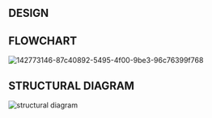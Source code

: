## DESIGN

## FLOWCHART
![142773146-87c40892-5495-4f00-9be3-96c76399f768](https://user-images.githubusercontent.com/94521102/143019749-764fdbbb-34c9-49f9-8af2-28ee172fd2dd.jpg)


## STRUCTURAL DIAGRAM
![structural diagram](https://user-images.githubusercontent.com/94521102/143050878-29e07329-b6d7-4fe6-8143-b0ad253a5e65.gif)

